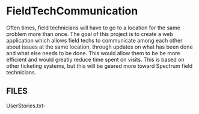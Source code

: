 # FieldTechCommunication

Often times, field technicians will have to go to a location for the same problem more than once. The goal of this project is to create a web application which allows field techs to communicate among each other about issues at the same location, through updates on what has been done and what else needs to be done. This would allow them to be be more efficient and would greatly reduce time spent on visits. This is based on other ticketing systems, but this will be geared more toward Spectrum field technicians. 

## FILES
UserStories.txt-
